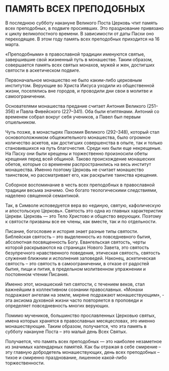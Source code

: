 # ПАМЯТЬ ВСЕХ ПРЕПОДОБНЫХ

В последнюю субботу накануне Великого Поста Церковь чтит память всех преподобных, в подвиге просиявших. Это празднование привязано к циклу великопостного времени. В зависимости от даты Пасхи оно переходящее. В этом году память всех преподобных приходится на 16 марта.

«Преподобными» в православной традиции именуются святые, завершившие свой жизненный путь в монашестве. Таким образом, совершается память всех святых монахов, мужей и жен, достигших святости в аскетическом подвиге.

Первоначальное монашество не было каким-либо церковным институтом. Верующие во Христа Иисуса уходили из общественной жизни, поселялись вне городов, и проводили дни свои в молитве и самоограничении.

Основателями монашества предание считает Антония Великого (251–356) и Павла Фивейского (227–341). Оба были египтянами. Антоний со временем собрал вокруг себя учеников, а Павел был первым отшельником.

Чуть позже, в монастырях Пахомия Великого (292–348), который стал основоположником общежительного монашества, было огромное количество аскетов, как достигших совершенства в опыте, так и только становившихся на путь благочестия. Среди них были еще некрещеные. На Пасху они были крещены и торжественно произносили обеты крещения перед всей общиной. Таково происхождение монашеских обетов, которые со временем распространились на весь институт монашества. Именно поэтому Церковь не считает монашество таинством, но рассматривает его, как раскрытие таинства крещения.

Cоборное воспоминание в честь всех преподобных в православной традиции весьма значимо. Оно богато теологическими следствиями, наделено священной семантикой.

Так, в Символе исповедуется вера во «единую, святую, кафолическую и апостольскую Церковь». Святость это одна из главных характеристик Церкви. Церковь — это Тело Христово и общество верующих. Поэтому к святости призваны все ее члены, как вместе, так и по отдельности.

Писание, богословие и история знает разные типы святости. Библейская святость – это выделенность из повседневного бытия, абсолютная посвященность Богу. Евангельская святость, черты которой раскрываются на страницах Нового Завета, это святость безупречного нравственного поведения, этическая святость, святость служения ближним и исполнения заповедей. Наконец, аскетическая святость – это святость в самоограничении, в отказе от радостей бытия, пищи и пития, в предельном молитвенном упражнении и постоянном чтении Писания.

Именно этот, монашеский тип святости, с течением веков, стал важнейшим в коллективном сознании православных. «Монахи подражают ангелам на земле, миряне подражают монашествующим», - эта аксиома духовной жизни часто повторяется в проповеди и определяет повседневность многих верующих.

Помимо мучеников, большинство прославленных Церковью святых, имена которых хранятся в православных месяцесловах, это именно монашествующие. Таким образом, получается, что эта память в субботу накануне Поста – это малый день Всех Святых.

Получается, что память всех преподобных — это наиболее незаметное из значимых календарных памятей. Как бы отражая в себе смирение – эту главную добродетель монашествующих, день всех преподобных – тихое и смиренно празднование, лишенное какой-либо торжественности.
